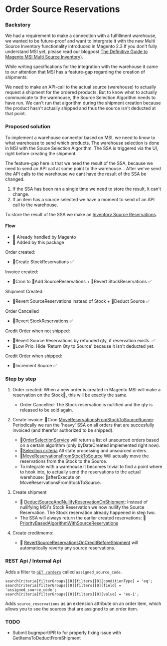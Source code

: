 # Order Source Reservations

### Backstory
We had a requirement to make a connection with a fulfillment warehouse, we wanted to be future-proof and want to intergrate it with the new Multi Source Inventory functionality introduced in Magento 2.3 If you don't fully understand MSI yet, please read our blogpost [The Definitive Guide to Magento MSI Multi Source Inventory](https://www.reachdigital.nl/en/blog/magento-msi-multi-source-inventory-features)).

While writing specifications for the integration with the warehouse it came to our attention that MSI has a feature-gap regarding the creation of shipments:

We need to make an API-call to the actual source (warehouse) to actually request a shipment for the ordered products. But
to know what to actually communicate to the warehouse, the Source Selection Algorithm needs to have run. We can't run
that algorithm during the shipment creation because the product hasn't actually shipped and thus the source isn't
deducted at that point.

### Proposed solution

To implement a warehouse connector based on MSI, we need to know to what warehouse to send which products. The warehouse selection is done in MSI with the Souce Selection Algorithm. The SSA is triggered via the UI, right before creating the shipment.

The feature-gap here is that we need the result of the SSA, because we need to send an API call at some point to the warehouse... After we've send the API calls to the warehouse we cant have the result of the SSA be changed.

1. If the SSA has been ran a single time we need to store the result, it can't change.
2. If an item has a source selected we have a moment to send of an API call to the warehouse.

To store the result of the SSA we make an [Inventory Source Reservations](https://github.com/ho-nl/magento2-ReachDigital_InventorySourceReservations).

#### Flow

- 🔸 Already handled by Magento
- 🔹 Added by this package

Order created:

- 🔸Create StockReservations ✅

Invoice created:

- 🔹Cron to 🔹Add SourceReservations + 🔹Revert StockReservations ✅

Shipment Created

- 🔹Revert SourceReservations instead of Stock + 🔸Deduct Source ✅

Order Cancelled

- 🔸Revert StockReservations ✅

Credit Order when not shipped:

- 🔹Revert Source Reservations by refunded qty, if reservation exists. ✅
- 🔹Low Prio: Hide 'Return Qty to Source' because it isn't deducted yet.

Credit Order when shipped:

- 🔸Increment Source ✅


### Step by step

1. Order created: When a new order is created in Magento MSI will make a reservation on the Stock🔸, this will be exactly the same.

    - Order Cancelled: The Stock reservation is nullified and the qty is released to be sold again.

2. Create invoice: 🔹Cron [MoveReservationsFromStockToSourceRunner](https://github.com/ho-nl/magento2-ReachDigital_InventoryOrderSourceReservations/blob/master/IOSReservations/Model/MoveReservationsFromStockToSourceRunner.php#L65-L78): Periodically we run the 'heavy' SSA on all orders that are succesfully invoiced (and therefor authorized to be shipped).

    - 🔹[OrderSelectionService](https://github.com/ho-nl/magento2-ReachDigital_InventoryOrderSourceReservations/blob/master/IOSReservationsPriorityApi/Api/OrderSelectionServiceInterface.php) will return a list of unsourced orders based on a certain algorithm (only byDateCreated implemented right now).
    - 🔹[Selection criteria](https://github.com/ho-nl/magento2-ReachDigital_InventoryOrderSourceReservations/blob/master/IOSReservationsPriority/Model/Algorithms/ByDateCreatedAlgorithm.php#L63-L65) All state:processing and unsourced orders.
    - 🔹[MoveReservationsFromStockToSource](https://github.com/ho-nl/magento2-ReachDigital_InventoryOrderSourceReservations/blob/master/IOSReservations/Model/MoveReservationsFromStockToSource.php) Will actually move the reservations from the Stock to the Source.
    - To integrate with a warehouse it becomes trivial to find a point where to hook into, to actually send the reservations to the actual warehouse: 🔹afterExecute on MoveReservationsFromStockToSource.
 
3. Create shipment
    - 🔹 [DeductSourceAndNullifyReservationOnShipment](https://github.com/ho-nl/magento2-ReachDigital_InventoryOrderSourceReservations/blob/master/IOSReservations/Plugin/MagentoInventoryShipping/DeductSourceAndNullifyReservationOnShipment.php#L103-L130): Instead of nullifying MSI's Stock Reservation we now nullify the Source Reservation. The Stock reservation already happened in step two.
    - The SSA will always return the earlier created reservations: 🔹 [PriorityBasedAlgorithmWithSourceReservations](https://github.com/ho-nl/magento2-ReachDigital_InventoryOrderSourceReservations/blob/master/IOSReservations/Plugin/InventorySourceSelection/PriorityBasedAlgorithmWithSourceReservations.php#L101-L103)

4. Create creditmemo:
   - 🔹 [RevertSourceReservationsOnCreditBeforeShipment](https://github.com/ho-nl/magento2-ReachDigital_InventoryOrderSourceReservations/blob/master/IOSReservations/Plugin/MagentoInventorySales/RevertSourceReservationsOnCreditBeforeShipment.php) will automatically reverty any source reservations.

### REST Api / Internal Api

Adds a filter to [`GET /orders`](https://devdocs.magento.com/redoc/2.3/admin-rest-api.html#tag/orders) called `assigned_source_code`. 

```
searchCriteria[filterGroups][0][filters][0][conditionType] = 'eq';
searchCriteria[filterGroups][0][filters][0][field] = 'assigned_source_code';
searchCriteria[filterGroups][0][filters][0][value] = 'eu-1';
```

Adds `source_reservations` as an extension attribute on an order item, which allows you to see the sources that are assigned to an order item.

### TODO

- Submit bugreport/PR to for properly fixing issue with GetItemsToDeductFromShipment
